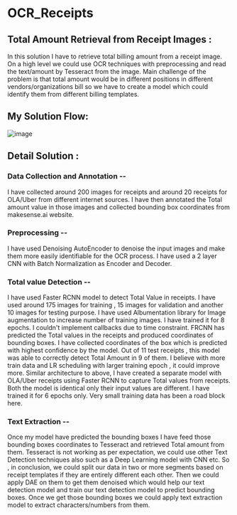# OCR_Receipts
## Total Amount Retrieval from Receipt Images :
In this solution I have to retrieve total billing amount from a receipt image. On a high level we could use OCR techniques with preprocessing and read the text/amount by Tesseract from the image.
Main challenge of the problem is that total amount would be in different positions in different vendors/organizations bill so we have to create a model which could identify them from different billing templates.
## My Solution Flow:

![image](https://user-images.githubusercontent.com/56585442/126036574-74e3d8e6-f208-4ce9-8347-c6f7b498a4dd.png)

	

## Detail Solution :

### Data Collection  and Annotation -- 
I have collected around 200 images for receipts and around 20 receipts for OLA/Uber from different internet sources. I have then annotated the Total amount value in those images and collected bounding box coordinates from makesense.ai website.
### Preprocessing -- 
I have used Denoising AutoEncoder to denoise the input images and make them more easily identifiable for the OCR process. I have used a 2 layer CNN with Batch Normalization  as Encoder and Decoder.
### Total value Detection -- 
I have used Faster RCNN model to detect Total Value in receipts. I have used around 175 images for training , 15 images for validation and another 10 images for testing purpose. I have used Albumentation library for Image augmentation to increase number of training images. I have trained it for 8 epochs. I couldn't implement callbacks due to time constraint. FRCNN has predicted the Total values in the receipts and produced coordinates of bounding boxes. I have collected coordinates of the box which is predicted with highest confidence by the model. Out of 11 test receipts , this model was able to correctly detect Total Amount in 9 of them. I believe with more train data and LR scheduling with larger training epoch , it could improve more.
Similar architecture to above, I have created a separate model with OLA/Uber receipts using Faster RCNN to capture Total values from receipts. Both the model is identical only their input values are different. I have trained it for 6 epochs only. Very small training data has been a road block here.
### Text Extraction -- 
Once my model have predicted the bounding boxes I have feed those bounding boxes coordinates to Tesseract and retrieved Total amount from them. Tesseract is not working as per expectation, we could use other Text Detection techniques also such as a Deep Learning model with CNN etc.
So , in conclusion, we could split our data in two or more segments based on receipt templates if they are entirely different each other. Then we could apply DAE on them to get them denoised which would help our text detection model and train our text detection model to predict bounding boxes. Once we get those bounding boxes we could apply text extraction model to extract characters/numbers from them.






